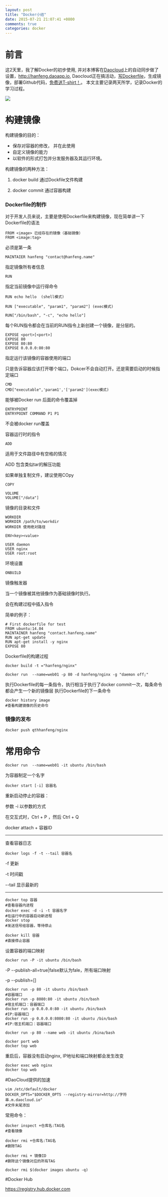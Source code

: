 ```yaml
---
layout: post
title: "Docker小结"
date: 2015-07-21 21:07:41 +0800
comments: true
categories: docker
---
```


# 前言

这2天里，我了解Docker的初步使用, 并对本博客在[Daocloud](www.daocloud.io)上的自动同步做了设置，<http://hanfeng.daoapp.io>, Daocloud正在搞活动，[写Dockerfile](https://github.com/FengHan/fenghan.github.io/blob/master/Dockerfile)，生成镜像，部署Github代码，[免费送T-shirt！](http://blog.daocloud.io/build-dockerfile-campaign/)。 本文主要记录两天所学，记录Docker的学习过程。

![](http://7xkc1x.com1.z0.glb.clouddn.com/cto_Tshirt.jpg)
# 构建镜像

构建镜像的目的：

- 保存对容器的修改， 并在此使用
- 自定义镜像的能力
- 以软件的形式打包并分发服务器及其运行环境。

构建镜像的两种方法：

1. docker build 通过Dockfile文件构建

2. docker commit 通过容器构建

### Dockerfile的制作
对于开发人员来说，主要是使用Dockerfile来构建镜像，现在简单讲一下Dockerfile的语法

	FROM <image> 已经存在的镜像（基础镜像）
	FROM <image:tag>

必须是第一条

	
	MAINTAIER hanfeng "contact@hanfeng.name"

指定镜像所有者信息

	RUN
指定当前镜像中运行得命令

	RUN echo hello  (shell模式)

	RUN ["executable", "param1", "param2"] (exec模式)

	RUN["/bin/bash", "-c", "echo hello"]
每个RUN指令都会在当前的RUN指令上新创建一个镜像，是分层的。
	
	EXPOSE <port>[<port>]
	EXPOSE 80
	EXPOSE 80:80
	EXPOSE 0.0.0.0:80:80
指定运行该镜像的容器使用的端口
	
只是告诉容器应该打开哪个端口，Dokcer不会自动打开。还是需要启动的时候指定端口
	
	CMD
	CMD["executable",'param1','['param2'](exec模式)
能够被Docker run 后面的命令覆盖掉

	ENTRYPOINT
	ENTRYPOINT COMMAND P1 P1
不会被docker run覆盖

容器运行时的指令

	ADD
适用于文件路径中有空格的情况

ADD 包含类似tar的解压功能

如果单独复制文件，建议使用COpy

	COPY

	VOLUME
	VOLUME["/data"]
镜像的目录和文件

	WORKDIR
	WORKDIR /path/to/workdir
	WORKDIR 使用绝对路径

	ENV<key><value>

	USER daemon
	USER nginx
	USER root:root

环境设置
	
	ONBUILD
镜像触发器

当一个镜像被其他镜像作为基础镜像时执行。

会在构建过程中插入指令

简单的例子：

	# First dockerfile for test
	FROM ubuntu:14.04
	MAINTAINER hanfeng "contact.hanfeng.name"
	RUN apt-get update
	RUN apt-get install -y nginx
	EXPOSE 80
Dockerfile的构建过程

	docker build -t ="hanfeng/nginx"
	
	docker run  --name=web01 -p 80 -d hanfeng/nginx -g "daemon off;"

执行Dockerfile的每一条指令，执行相当于执行了docker commit一次，每条命令都会产生一个新的镜像层
执行Dockerfile的下一条命令


	docker history image
	#查看构建镜像的历史命令
### 镜像的发布

	docker push qthhanfeng/nginx	


# 常用命令

	docker run  --name=web01 -it ubuntu /bin/bash
为容器制定一个名字

	docker start [-i] 容器名
重新启动停止的容器：

参数 -i 以参数的方式

在交互式时，Ctrl + P ，然后 Ctrl + Q

docker attach + 容器ID

-----
查看容器日志
	
	docker logs -f -t --tail 容器名

-f 更新

-t 时间戳

--tail  显示最新的

------


	docker top 容器
	#查看容器内进程
	docker exec -d -i -t 容器名字
	#在运行中的容器启动新进程
	docker stop
	#发送信号给容器，等待停止

	docker kill 容器
	#直接停止容器

设置容器的端口映射

	docker run -P -it ubuntu /bin/bash

-P --publish-all=true|false默认为fale，所有端口映射

-p --publish=[]

	docker run -p 80 -it ubuntu /bin/bash
	#容器端口
	docker run -p 8080:80 -it ubuntu /bin/bash
	#宿主机端口：容器端口
	docker run -p 0.0.0.0:80 -it ubuntu /bin/bash
	#IP:容器端口
	docker run -p 0.0.0.0:8080:80 -it ubuntu /bin/bash
	#IP:宿主机端口：容器端口

	docker run -p 80 --name web -it ubuntu /bina/bash
	
	docker port web
	docker top web

重启后，容器没有启动nginx, IP地址和端口映射都会发生改变

	docker exec web nginx
	docker top web

#DaoCloud提供的加速

	vim /etc/default/docker
	DOCKER_OPTS="$DOCKER_OPTS --registry-mirror=http://字符串.m.daocloud.io"
	#文件末尾添加

常用命令：

	docker inspect +仓库名:TAG名
	#查看镜像
	
	docker rmi +仓库名:TAG名
	#删除TAG

	docker rmi + 镜像ID
	#删除这个镜像对应的所有TAG
	
	docker rmi $(docker images ubuntu -q)


#Docker Hub

<https://registry.hub.docker.com>




	


